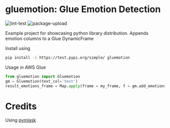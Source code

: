 # gluemotion: Glue Emotion Detection

![lint-test](https://github.com/Luke31/batmobile/workflows/lint-test/badge.svg?branch=master)
![package-upload](https://github.com/Luke31/batmobile/workflows/package-upload/badge.svg)

Example project for showcasing python library distribution.
Appends emotion columns to a Glue DynamicFrame

Install using
```bash
pip install -i https://test.pypi.org/simple/ gluemotion
```

Usage in AWS Glue
```python
from gluemotion import Gluemotion
gm = Gluemotion(text_col='text')
result_emotions_frame = Map.apply(frame = my_frame, f = gm.add_emotions)
```

# Credits
Using [pymlask](https://github.com/ikegami-yukino/pymlask)
